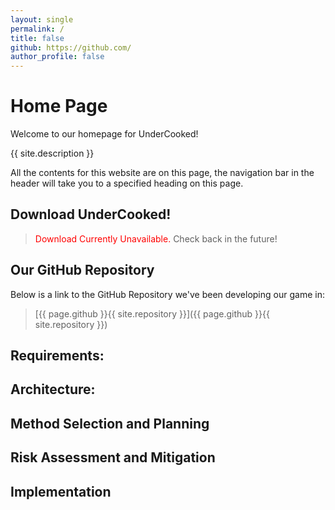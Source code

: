```yaml
---
layout: single
permalink: /
title: false
github: https://github.com/
author_profile: false
---
```

# Home Page
Welcome to our homepage for UnderCooked!

{{ site.description }}

All the contents for this website are on this page, the navigation bar in the header will take you to a specified heading on this page.

## Download UnderCooked!
> <span style="color:red">Download Currently Unavailable.</span> Check back in the future!

## Our GitHub Repository
Below is a link to the GitHub Repository we've been developing our game in:

> [{{ page.github }}{{ site.repository }}]({{ page.github }}{{ site.repository }})

## Requirements:

## Architecture:

## Method Selection and Planning

## Risk Assessment and Mitigation

## Implementation